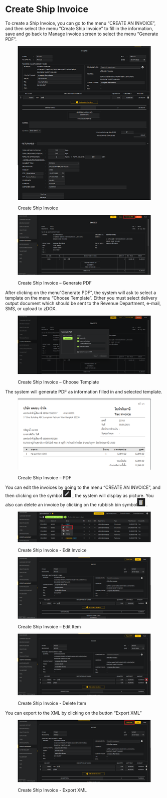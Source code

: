 # Create Ship Invoice

To create a Ship Invoice, you can go to the menu “CREATE AN INVOICE”, and then select the menu “Create Ship Invoice” to fill in the information, save and go back to Manage invoice screen to select the menu “Generate PDF”.

<figure><img src="../../.gitbook/assets/image (103).png" alt=""><figcaption><p>Create Ship Invoice</p></figcaption></figure>

<figure><img src="../../.gitbook/assets/image (106).png" alt=""><figcaption><p>Create Ship Invoice – Generate PDF</p></figcaption></figure>

After clicking on the menu“Generate PDF”, the system will ask to select a template on the menu “Choose Template”. Either you must select delivery output document which should be sent to the Revenue Department, e-mail, SMS, or upload to zDOX.

<figure><img src="../../.gitbook/assets/image (123).png" alt=""><figcaption><p>Create Ship Invoice – Choose Template</p></figcaption></figure>

The system will generate PDF as information filled in and selected template.

<figure><img src="../../.gitbook/assets/image (117).png" alt=""><figcaption><p>Create Ship Invoice – PDF</p></figcaption></figure>

You can edit the invoices by going to the menu “CREATE AN INVOICE”, and then clicking on the symbol ![](<../../.gitbook/assets/image (107).png>) , the system will display as picture. You also can delete an invoice by clicking on the rubbish bin symbol![](<../../.gitbook/assets/image (113).png>) .

<figure><img src="../../.gitbook/assets/image (111).png" alt=""><figcaption><p>Create Ship Invoice - Edit Invoice</p></figcaption></figure>

<figure><img src="../../.gitbook/assets/image (122).png" alt=""><figcaption><p>Create Ship Invoice – Edit Item</p></figcaption></figure>

<figure><img src="../../.gitbook/assets/image (124).png" alt=""><figcaption><p>Create Ship Invoice - Delete Item</p></figcaption></figure>

You can export to the XML by clicking on the button “Export XML”

<figure><img src="../../.gitbook/assets/image (108).png" alt=""><figcaption><p>Create Ship Invoice - Export XML</p></figcaption></figure>
